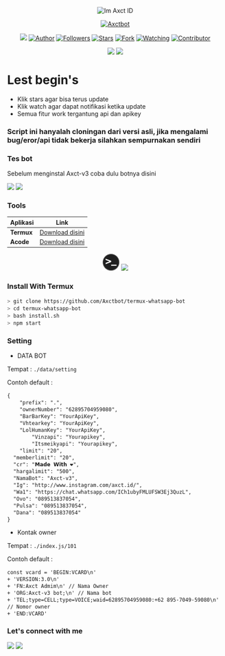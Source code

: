 
<P align="center">
    <img alt="Im Axct ID" src ="https://user-images.githubusercontent.com/72728486/108575146-e06e5280-734b-11eb-9268-b91b09e8b374.gif" width="180"

</P>

<p align="center">
<a href="https://github.com/Axctbot"><img title="Axctbot" src="https://img.shields.io/badge/github-Axctbot-orange.svg?style=social&logo=github"></a>
</p>
<p align="center">
<img src="https://gpvc.arturio.dev/Axctbot" />
<a href="https://github.com/Axctbot"><img title="Author" src="https://img.shields.io/badge/Termux Whatsapp Bot-V2-orange?style=for-the-badge&logo=github"></a>
<a href="https://github.com/Axctbot/followers"><img title="Followers" src="https://img.shields.io/github/followers/Axctbot?label=Followers&style=social"></a>
<a href="https://github.com/Axctbot/im-Axct-v3-v2/stargazers/"><img title="Stars" src="https://img.shields.io/github/stars/Axctbot/termux-whatsapp-bot?&style=social"></a>
<a href="https://github.com/Axctbot/im-Axct-v3-v2/network/members"><img title="Fork" src="https://img.shields.io/github/forks/Axctbot/termux-whatsapp-bot?style=social"></a>
<a href="https://github.com/Axctbot/im-Axct-v3-v2/watchers"><img title="Watching" src="https://img.shields.io/github/watchers/Axctbot/termux-whatsapp-bot?label=Watching&style=social"></a>
<a href="https://github.com/Axctbot/im-Axct-v3-v2/watchers"><img title="Contributor" src="https://img.shields.io/github/contributors/Axctbot/termux-whatsapp-bot?logo=github&style=social"></a>
</p>
<p align="center">
<a href="https://github.com/Axctbot/im-Axct-v3-v2"><img src="https://img.shields.io/github/repo-size/Axctbot/im-Axct-v3-v2?label=Repo%20size&style=plastic"></a>
<a href="https://github.com/Axctbot/im-Axct-v3-v2"><img src="https://img.shields.io/github/search/Axctbot/Axctbot/whatsapp?label=Search&style=plastic"></a>
</p>

# Lest begin's
* Klik stars agar bisa terus update
* Klik watch agar dapat notifikasi ketika update
* Semua fitur work tergantung api dan apikey

### Script ini hanyalah cloningan dari versi asli, jika mengalami bug/eror/api tidak bekerja silahkan sempurnakan sendiri

### Tes bot
Sebelum menginstal Axct-v3 coba dulu botnya disini
<p>
<a href="https://chat.whatsapp.com/FQNUK5VFD68GZaB0UlXjst" target="blank"><img src="https://img.shields.io/badge/Grup Whatsapp 1-30302f?style=flat&logo=whatsapp" /></a>
<a href="https://chat.whatsapp.com/CxAPJ6En3uSDqDX1mmBvrv" target="blank"><img src="https://img.shields.io/badge/Grup Whatsapp 2-30302f?style=flat&logo=whatsapp" /></a>
</p>

### Tools
| Aplikasi | Link |
|--------|--------|
| **Termux** | [Download disini](https://play.google.com/store/apps/details?id=com.termux) |
| **Acode** | [Download disini](https://play.google.com/store/apps/details?id=com.foxdebug.acodefree) |
<p align="center">
  <div align="center">
 <code><img height="40" src="https://raw.githubusercontent.com/github/explore/80688e429a7d4ef2fca1e82350fe8e3517d3494d/topics/terminal/terminal.png"></code>
 <code><img height="40" src="https://user-images.githubusercontent.com/72728486/108440991-c9196180-7286-11eb-910e-d95691565ec8.png"></code>

  </div>
  </p>


### Install With Termux

```bash
> git clone https://github.com/Axctbot/termux-whatsapp-bot
> cd termux-whatsapp-bot
> bash install.sh
> npm start
```

### Setting
* DATA BOT

Tempat : ```./data/setting```

Contoh default :
```
{
	"prefix": ".",
	"ownerNumber": "62895704959080",
	"BarBarKey": "YourApiKey",
	"Vhtearkey": "YourApiKey",
	"LolHumanKey": "YourApiKey",
        "Vinzapi": "Yourapikey",
        "Itsmeikyapi": "Yourapikey",
	"limit": "20",
  "memberlimit": "20",
  "cr": "𝗠𝗮𝗱𝗲 𝗪𝗶𝘁𝗵 ❤️",
  "hargalimit": "500",
  "NamaBot": "Axct-v3",
  "Ig": "http://www.instagram.com/axct.id/",
  "Wa1": "https://chat.whatsapp.com/ICh1ubyFMLUFSW3Ej3QuzL",
  "Ovo": "089513837054",
  "Pulsa": "089513837054",
  "Dana": "089513837054"
}
```

* Kontak owner

Tempat : ```./index.js/101```

Contoh default :

```
const vcard = 'BEGIN:VCARD\n'
+ 'VERSION:3.0\n'
+ 'FN:Axct Admim\n' // Nama Owner
+ 'ORG:Axct-v3 bot;\n' // Nama bot
+ 'TEL;type=CELL;type=VOICE;waid=62895704959080:+62 895-7049-59080\n' // Nomor owner
+ 'END:VCARD' 
```

### Let's connect with me
<p>
<a href="http://wa.me/62895704959080" target="blank"><img src="https://img.shields.io/badge/Whatsapp-30302f?style=flat&logo=whatsapp" /></a>
<a href="http://www.instagram.com/axct.od/" target="blank"><img src="https://img.shields.io/badge/Instagram-30302f?style=flat&logo=instagram" /></a>